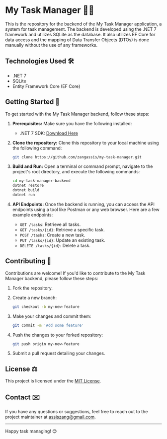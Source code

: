# My Task Manager 📑✅

This is the repository for the backend of the My Task Manager application, a system for task management. 
The backend is developed using the .NET 7 framework and utilizes SQLite as the database. It also utilizes EF Core for data access and the mapping of Data Transfer Objects (DTOs) is done manually without the use of any frameworks.

## Technologies Used 🛠️

- .NET 7
- SQLite
- Entity Framework Core (EF Core)

## Getting Started 🚦

To get started with the My Task Manager backend, follow these steps:

1. **Prerequisites:** Make sure you have the following installed:
   - .NET 7 SDK: [Download Here](https://dotnet.microsoft.com/download/dotnet/7.0)

2. **Clone the repository:** Clone this repository to your local machine using the following command:
   ```bash
   git clone https://github.com/zangassis/my-task-manager.git
   ```
3. **Build and Run:** Open a terminal or command prompt, navigate to the project's root directory, and execute the following commands:
   ```bash
   cd my-task-manager-backend
   dotnet restore
   dotnet build
   dotnet run
   ```

4. **API Endpoints:** Once the backend is running, you can access the API endpoints using a tool like Postman or any web browser. Here are a few example endpoints:
   - `GET /tasks`: Retrieve all tasks.
   - `GET /tasks/{id}`: Retrieve a specific task.
   - `POST /tasks`: Create a new task.
   - `PUT /tasks/{id}`: Update an existing task.
   - `DELETE /tasks/{id}`: Delete a task.

## Contributing 👥

Contributions are welcome! If you'd like to contribute to the My Task Manager backend, please follow these steps:

1. Fork the repository.

2. Create a new branch:
   ```bash
   git checkout -b my-new-feature
   ```

3. Make your changes and commit them:
   ```bash
   git commit -m 'Add some feature'
   ```

4. Push the changes to your forked repository:
   ```bash
   git push origin my-new-feature
   ```

5. Submit a pull request detailing your changes.

## License ⚖

This project is licensed under the [MIT License](LICENSE).

## Contact ✉️

If you have any questions or suggestions, feel free to reach out to the project maintainer at [assiszang@gmail.com](mailto:assiszang@gmail.com).

---
Happy task managing! 😊
